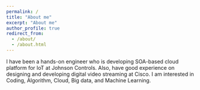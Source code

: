 ```yaml
---
permalink: /
title: "About me"
excerpt: "About me"
author_profile: true
redirect_from: 
  - /about/
  - /about.html
---
```

I have been a hands-on engineer who is developing SOA-based cloud platform for IoT at Johnson Controls.
Also, have good experience on designing and developing digital video streaming at Cisco.
I am interested in Coding, Algorithm, Cloud, Big data, and Machine Learning.

